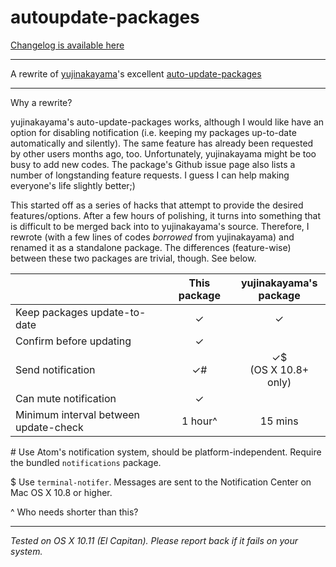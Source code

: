 autoupdate-packages
===

[Changelog is available here](https://github.com/wufuC/atom-autoupdate-packages/blob/2a6c7cd8a7827be73123a7a7472de7be1a324712/CHANGELOG.md)

---

A rewrite of [yujinakayama](https://github.com/yujinakayama/)'s excellent [auto-update-packages](https://github.com/yujinakayama/atom-auto-update-packages)

---

Why a rewrite?

yujinakayama's auto-update-packages works, although I would like have an option for disabling notification (i.e. keeping my packages up-to-date automatically and silently). The same feature has already been requested by other users months ago, too. Unfortunately, yujinakayama might be too busy to add new codes. The package's Github issue page also lists a number of longstanding feature requests. I guess I can help making everyone's life slightly better;) 

This started off as a series of hacks that attempt to provide the desired features/options. After a few hours of polishing, it turns into something that is difficult to be merged back into to yujinakayama's source. Therefore, I rewrote (with a few lines of codes *borrowed* from yujinakayama) and renamed it as a standalone package. The differences (feature-wise) between these two packages are trivial, though. See below.


|                                       | This package | yujinakayama's<br>package |
|---------------------------------------|:------------:|:-------------------------:|
| Keep packages update-to-date          | ✓            | ✓                         |
| Confirm before updating               | ✓            |                           |
| Send notification                     | ✓#           | ✓$<br> (OS X 10.8+ only)  |
| Can mute notification                 | ✓            |                           |
| Minimum interval between update-check | 1 hour^      | 15 mins                   |

\# Use Atom's notification system, should be platform-independent. Require the bundled `notifications` package.

$ Use `terminal-notifer`. Messages are sent to the Notification Center on Mac OS X 10.8 or higher.

^ Who needs shorter than this?

---

*Tested on OS X 10.11 (El Capitan). Please report back if it fails on your system.*